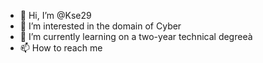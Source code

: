 - 👋 Hi, I’m @Kse29
- 👀 I’m interested in the domain of Cyber 
- 🌱 I’m currently learning on a two-year technical degreeà
- 📫 How to reach me 


